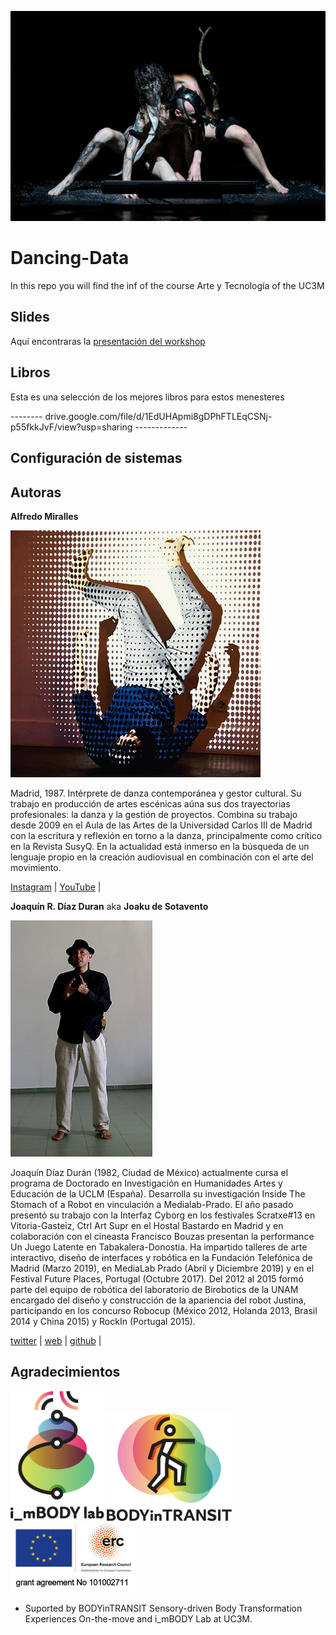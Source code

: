 ![@marcodonnarumma](./img/Donnarumma-Pevere.webp)

# Dancing-Data

In this repo you will find the inf of the course Arte y Tecnología of the UC3M

## Slides

Aquí encontraras la [presentación del workshop](https://docs.google.com/presentation/d/1FJbcBHIzNrDRdK3IMDPIEJLXyi7MsTQZoVTmYcN01h8/edit?usp=sharing)

## Libros

Esta es una selección de los mejores libros para estos menesteres

-------- drive.google.com/file/d/1EdUHApmi8gDPhFTLEqCSNj-p55fkkJvF/view?usp=sharing -------------

## Configuración de sistemas

## Autoras

**Alfredo Miralles**

![@alfredomiralles](./img/alfredo.jpg)

Madrid, 1987. Intérprete de danza contemporánea y gestor cultural. Su trabajo en producción de artes escénicas aúna sus dos trayectorias profesionales: la danza y la gestión de proyectos. Combina su trabajo desde 2009 en el Aula de las Artes de la Universidad Carlos III de Madrid con la escritura y reflexión en torno a la danza, principalmente como crítico en la Revista SusyQ. En la actualidad está inmerso en la búsqueda de un lenguaje propio en la creación audiovisual en combinación con el arte del movimiento.

[Instagram](https://www.instagram.com/alfredomiralles) |
[YouTube](https://www.youtube.com/user/alfredomirallesbenit) |

**Joaquín R. Díaz Duran**
aka **Joaku de Sotavento**

![@joakudesotavento -height=200px width=250px](./img/joaku-defensa.jpeg)

Joaquín Díaz Durán (1982, Ciudad de México) actualmente cursa el programa de Doctorado en Investigación en Humanidades Artes y Educación de la UCLM (España). Desarrolla su investigación Inside The Stomach of a Robot en vinculación a Medialab-Prado.
El año pasado presentó su trabajo con la Interfaz Cyborg en los festivales Scratxe#13 en Vitoria-Gasteiz, Ctrl Art Supr en el Hostal Bastardo en Madrid y en colaboración con el cineasta Francisco Bouzas presentan la performance Un Juego Latente en Tabakalera-Donostia. Ha impartido talleres de arte interactivo, diseño de interfaces y robótica en la Fundación Telefónica de Madrid (Marzo 2019), en MediaLab Prado (Abril y Diciembre 2019) y en el Festival Future Places, Portugal (Octubre 2017). Del 2012 al 2015 formó parte del equipo de robótica del laboratorio de Birobotics de la UNAM encargado del diseño y construcción de la apariencia del robot Justina, participando en los concurso Robocup (México 2012, Holanda 2013, Brasil 2014 y China 2015) y RockIn (Portugal 2015).

[twitter](https://twitter.com/joaku_Sotavento) |
[web](https://www.arterobotico.com) |
[github](https://github.com/JoakuDeSotavento) |

## Agradecimientos

<img src="img/I_mBODYlab_logo.png" width="150"> 
<img src="img/BODYinTRANSIT_logo.jpg" width="200"> 
<img src="img/grant.jpg" width="200">

- Suported by BODYinTRANSIT Sensory-driven Body Transformation Experiences On-the-move and i_mBODY Lab at UC3M.
